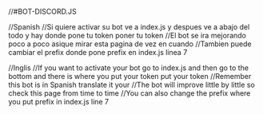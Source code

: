 //#BOT-DISCORD.JS

//Spanish
//Si quiere activar su bot ve a index.js y despues ve a abajo del todo y hay donde pone tu token poner tu token
//El bot se ira mejorando poco a poco asique mirar esta pagina de vez en cuando
//Tambien puede cambiar el prefix donde pone prefix en index.js linea 7

//Inglis
//If you want to activate your bot go to index.js and then go to the bottom and there is where you put your token put your token
//Remember this bot is in Spanish translate it your
//The bot will improve little by little so check this page from time to time
//You can also change the prefix where you put prefix in index.js line 7
